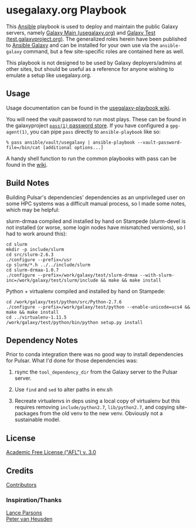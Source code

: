 usegalaxy.org Playbook
======================

This [Ansible][ansible] playbook is used to deploy and maintain the public Galaxy servers, namely [Galaxy Main
(usegalaxy.org)][main] and [Galaxy Test (test.galaxyproject.org)][test]. The generalized roles herein have been
published to [Ansible Galaxy][ansiblegalaxy] and can be installed for your own use via the `ansible-galaxy` command, but
a few site-specific roles are contained here as well.

This playbook is not designed to be used by Galaxy deployers/admins at other sites, but should be useful as a reference
for anyone wishing to emulate a setup like usegalaxy.org.

[ansible]: http://www.ansible.com/
[galaxyproject]: https://galaxyproject.org/
[ansiblegalaxy]: https://galaxy.ansible.com/
[main]: https://usegalaxy.org/
[test]: https://test.galaxyproject.org/
[ansiblebestpractices]: http://docs.ansible.com/playbooks_best_practices.html

Usage
-----

Usage documentation can be found in the [usegalaxy-playbook wiki][wiki].

You will need the vault password to run most plays. These can be found in the galaxyproject [`pass(1)` password
store][pass]. If you have configured a `gpg-agent(1)`, you can pipe `pass` directly to `ansible-playbook` like so:

```console
% pass ansible/vault/usegalaxy | ansible-playbook --vault-password-file=/bin/cat [additional options...]
```

[wiki]: https://github.com/galaxyproject/usegalaxy-playbook/wiki
[pass]: http://www.passwordstore.org/

A handy shell function to run the common playbooks with pass can be found in the [wiki][wiki].

Build Notes
-----------

Building Pulsar's dependencies' dependencies as an unprivileged user on some
HPC systems was a difficult manual process, so I made some notes, which may be
helpful:

slurm-drmaa compiled and installed by hand on Stampede (slurm-devel is not installed (or worse, some login nodes have
mismatched versions), so I had to work around this):

    cd slurm
    mkdir -p include/slurm
    cd src/slurm-2.6.3
    ./configure --prefix=/usr
    cp slurm/*.h ../../include/slurm
    cd slurm-drmaa-1.0.7
    ./configure --prefix=/work/galaxy/test/slurm-drmaa --with-slurm-inc=/work/galaxy/test/slurm/include && make && make install

Python + virtualenv compiled and installed by hand on Stampede:

    cd /work/galaxy/test/python/src/Python-2.7.6
    ./configure --prefix=/work/galaxy/test/python --enable-unicode=ucs4 && make && make install
    cd ../virtualenv-1.11.5
    /work/galaxy/test/python/bin/python setup.py install

Dependency Notes
----------------

Prior to conda integration there was no good way to install dependencies for Pulsar. What I'd done for those
dependencies was:

1. rsync the `tool_dependency_dir` from the Galaxy server to the Pulsar server.

1. Use `find` and `sed` to alter paths in env.sh

1. Recreate virtualenvs in deps using a local copy of virtualenv but this
   requires removing `include/python2.7`, `lib/python2.7`, and copying
   site-packages from the old venv to the new venv. Obviously not a sustainable
   model.

License
-------

[Academic Free License ("AFL") v. 3.0][afl]

[afl]: http://opensource.org/licenses/AFL-3.0

Credits
-------

[Contributors](https://github.com/galaxyproject/usegalaxy-playbook/graphs/contributors)

### Inspiration/Thanks ###

[Lance Parsons](https://github.com/lparsons/)  
[Peter van Heusden](https://github.com/pvanheus/)
